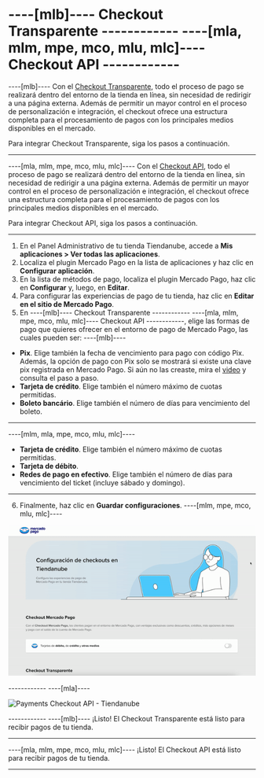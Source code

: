 # ----[mlb]---- Checkout Transparente ------------ ----[mla, mlm, mpe, mco, mlu, mlc]---- Checkout API ------------

----[mlb]----
Con el [Checkout Transparente](/developers/es/guides/checkout-api/landing), todo el proceso de pago se realizará dentro del entorno de la tienda en línea, sin necesidad de redirigir a una página externa. Además de permitir un mayor control en el proceso de personalización e integración, el checkout ofrece una estructura completa para el procesamiento de pagos con los principales medios disponibles en el mercado.

Para integrar Checkout Transparente, siga los pasos a continuación.

------------
----[mla, mlm, mpe, mco, mlu, mlc]----
Con el [Checkout API](/developers/es/guides/checkout-api/landing), todo el proceso de pago se realizará dentro del entorno de la tienda en línea, sin necesidad de redirigir a una página externa. Además de permitir un mayor control en el proceso de personalización e integración, el checkout ofrece una estructura completa para el procesamiento de pagos con los principales medios disponibles en el mercado.

Para integrar Checkout API, siga los pasos a continuación.

------------

1. En el Panel Administrativo de tu tienda Tiendanube, accede a **Mis aplicaciones > Ver todas las aplicaciones**. 
2. Localiza el plugin Mercado Pago en la lista de aplicaciones y haz clic en **Configurar aplicación**.
3. En la lista de métodos de pago, localiza el plugin Mercado Pago, haz clic en **Configurar** y, luego, en **Editar**.
4. Para configurar las experiencias de pago de tu tienda, haz clic en **Editar en el sitio de Mercado Pago**.
5. En  ----[mlb]---- Checkout Transparente ------------ ----[mla, mlm, mpe, mco, mlu, mlc]---- Checkout API ------------, elige las formas de pago que quieres ofrecer en el entorno de pago de Mercado Pago, las cuales pueden ser:
----[mlb]---- 
* **Pix**. Elige también la fecha de vencimiento para pago con código Pix. Además, la opción de pago con Pix solo se mostrará si existe una clave pix registrada en Mercado Pago. Si aún no las creaste, mira el [video](https://www.youtube.com/watch?v=60tApKYVnkA) y consulta el paso a paso.
* **Tarjeta de crédito**. Elige también el número máximo de cuotas permitidas.
* **Boleto bancário**. Elige también el número de días para vencimiento del boleto.
 
------------ 
----[mlm, mla, mpe, mco, mlu, mlc]---- 
* **Tarjeta de crédito**. Elige también el número máximo de cuotas permitidas.
* **Tarjeta de débito**.
* **Redes de pago en efectivo**. Elige también el número de días para vencimiento del ticket (incluye sábado y domingo).

------------
6. Finalmente, haz clic en **Guardar configuraciones**.
----[mlm, mpe, mco, mlu, mlc]---- 
</center>

![Payments Checkout API - Tiendanube](/images/nuvemshop/cho-api-mlm-es.gif)

</center>
------------
----[mla]---- 
</center>

![Payments Checkout API - Tiendanube](/images/nuvemshop/cho-api-mla-es.png.png)

</center>
------------
----[mlb]---- 
¡Listo! El Checkout Transparente está listo para recibir pagos de tu tienda.

------------
----[mla, mlm, mpe, mco, mlu, mlc]----
¡Listo! El Checkout API está listo para recibir pagos de tu tienda.

------------